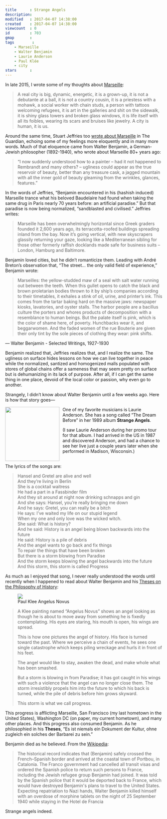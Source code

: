 ```yaml
---
title      : Strange Angels
description: 
modified   : 2017-04-07 14:38:00
created    : 2017-04-07 14:38:00
viewcount  : 0
id         : 703
gmap       : 
tags        :
    - Marseille
    - Walter Benjamin
    - Laurie Anderson
    - Paul Klée
    - city
stars      : 
---
```


In late 2015, I wrote some of my thoughts about [Marseille](City):

> A real city is big, dynamic, energetic, it is a grown-up, it is not a debutante at a ball, it is not a country cousin, it is a priestess with a mohawk, a social worker with chain studs, a person with tattoos welcoming refugees, it is art in the galleries and shit on the sidewalk, it is shiny glass towers and broken glass windows, it is life itself with all its foibles, wearing its scars and bruises like jewelry. A city is human, it is us.

Around the same time, Stuart Jeffries too [wrote about Marseille](https://www.theguardian.com/cities/2015/sep/21/walter-benjamin-marseille-moscow-cities) in The Guardian, echoing some of my feelings more eloquently and in many more words. Much of that eloquence came from Walter Benjamin, a German-Jewish philosopher (1892-1940), who wrote about Marseille 80+ years ago:

> “I now suddenly understood how to a painter – had it not happened to Rembrandt and many others? – ugliness could appear as the true reservoir of beauty, better than any treasure cask, a jagged mountain with all the inner gold of beauty gleaming from the wrinkles, glances, features.” 

In the words of Jeffries, “Benjamin encountered in his (hashish induced) Marseille trance what his beloved Baudelaire had found when taking the same drug in Paris nearly 70 years before: an artificial paradise.” But that paradise is now being normalized, “sandblasted and civilised.” Jeffries writes:

> Marseille has been overwhelmingly horizontal since Greek graders founded it 2,600 years ago, its terracotta-roofed buildings spreading inland from the bay. Now it’s going vertical, with new skyscrapers glassily returning your gaze, looking like a Mediterranean sibling for those other formerly raffish docklands made safe for business suits – London, Hamburg and Baltimore.

Benjamin loved cities, but he didn’t romanticize them. Leading with André Breton’s observation that, “The street… the only valid field of experience,” Benjamin wrote:

> Marseilles: the yellow-studded maw of a seal with salt water running out between the teeth. When this gullet opens to catch the black and brown proletarian bodies thrown to it by ship’s companies according to their timetables, it exhales a stink of oil, urine, and printer’s ink. This comes from the tartar baking hard on the massive jaws: newspaper kiosks, lavatories, and oyster stalls. The harbor people are a bacillus culture the porters and whores products of decomposition with a resemblance to human beings. But the palate itself is pink, which is the color of shame here, of poverty. Hunchbacks wear it, and beggarwomen. And the faded women of the rue Bouterie are given their only tint by the sole pieces of clothing they wear: pink shifts.

— Walter Benjamin - Selected Writings, 1927-1930

Benjamin realized that, Jeffries realizes that, and I realize the same. The ugliness on surface hides lessons on how we can live together in peace while the normalized, santized and homogenized malls populated with stores of global chains offer a sameness that may seem pretty on surface but is dehumanizing in its lack of purpose. After all, if I can get the same thing in one place, devoid of the local color or passion, why even go to another.

Strangely, I didn’t know about Walter Benjamin until a few weeks ago. Here is how that story goes—

<img src="strange-angels.jpg" width="174" height="173" align="left" style="margin-right: 10px;"> One of my favorite musicians is Laurie Anderson. She has a song called “The Dream Before” in her 1989 album **Strange Angels**.

<aside>(I saw Laurie Anderson during her promo tour for that album. I had arrived in the US in 1987 and discovered Anderson, and had a chance to see her live just a couple years later when she performed in Madison, Wisconsin.)</aside>

<br>
<p>The lyrics of the songs are:</p>

<blockquote>
<p>
Hansel and Gretel are alive and well<br>
And they’re living in Berlin<br>
She is a cocktail waitress<br>
He had a part in a Fassbinder film<br>
And they sit around at night now drinking schnapps and gin<br>
And she says: Hansel, you’re really bringing me down<br>
And he says: Gretel, you can really be a bitch<br>
He says: I’ve waited my life on our stupid legend<br>
When my one and only love was the wicked witch.<br>
She said: What is history?<br>
And he said: History is an angel being blown backwards into the future<br>
He said: History is a pile of debris<br>
And the angel wants to go back and fix things<br>
To repair the things that have been broken<br>
But there is a storm blowing from Paradise<br>
And the storm keeps blowing the angel backwards into the future<br>
And this storm, this storm is called Progress
</p>
</blockquote>

As much as I enjoyed that song, I never really understood the words until recently when I happened to read about Walter Benjamin and his [Theses on the Philosophy of History](https://en.wikipedia.org/wiki/Theses_on_the_Philosophy_of_History):

<figure>
    <img src="paul-klee-angelus-novus.jpg">
    <figcaption>Paul Klee Angelus Novus</figcaption>
</figure>

<blockquote>
<p>A Klee painting named “Angelus Novus” shows an angel looking as though he is about to move away from something he is fixedly contemplating. His eyes are staring, his mouth is open, his wings are spread.</p>

<p>This is how one pictures the angel of history. His face is turned toward the past. Where we perceive a chain of events, he sees one single catastrophe which keeps piling wreckage and hurls it in front of his feet.</p>

<p>The angel would like to stay, awaken the dead, and make whole what has been smashed.</p>

<p>But a storm is blowing in from Paradise; it has got caught in his wings with such a violence that the angel can no longer close them. The storm irresistibly propels him into the future to which his back is turned, while the pile of debris before him grows skyward.</p>

<p>This storm is what we call progress.</p>
</blockquote>

This progress is afflicting Marseille, San Francisco (my last hometown in the United States), Washington DC (on paper, my current hometown), and many other places. And this progress also consumed Benjamin. As he philosophied in his **Theses**, “<span class='punkish-pair' data-key='' data-val='There is no document of civilisation which is not at the same time a document of barbarism.'>Es ist niemals ein Dokument der Kultur, ohne zugleich ein solches der Barbarei zu sein.</span>”

Benjamin died as he believed. From the [Wikipedia](https://en.wikipedia.org/wiki/Walter_Benjamin#Exile_and_death): 

> The historical record indicates that (Benjamin) safely crossed the French–Spanish border and arrived at the coastal town of Portbou, in Catalonia. The Franco government had cancelled all transit visas and ordered the Spanish police to return such persons to France, including the Jewish refugee group Benjamin had joined. It was told by the Spanish police that it would be deported back to France, which would have destroyed Benjamin's plans to travel to the United States. Expecting repatriation to Nazi hands, Walter Benjamin killed himself with an overdose of morphine tablets on the night of 25 September 1940 while staying in the Hotel de Francia

Strange angels indeed.
